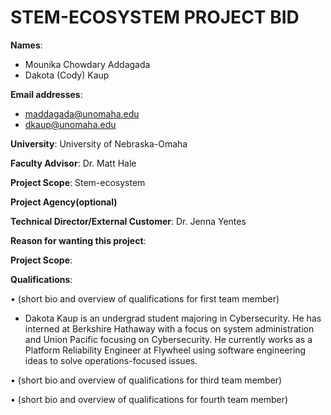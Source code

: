 # STEM-ECOSYSTEM PROJECT BID
**Names**:

* Mounika Chowdary Addagada
* Dakota (Cody) Kaup

**Email addresses**:

* maddagada@unomaha.edu
* dkaup@unomaha.edu

**University**: University of Nebraska-Omaha

**Faculty Advisor**: Dr. Matt Hale

**Project Scope**: Stem-ecosystem

**Project Agency(optional)**

**Technical Director/External Customer**: Dr. Jenna Yentes

**Reason for wanting this project**:

**Project Scope**:

**Qualifications**:

•	(short bio and overview of qualifications for first team member)

* Dakota Kaup is an undergrad student majoring in Cybersecurity. He has 
    interned at Berkshire Hathaway with a focus on system administration and 
    Union Pacific focusing on Cybersecurity. He currently works as a Platform 
    Reliability Engineer at Flywheel using software engineering ideas to solve 
    operations-focused issues.

•	(short bio and overview of qualifications for third team member)

•	(short bio and overview of qualifications for fourth team member)
